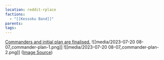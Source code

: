 ```yaml
---
location: reddit-rplace
factions:
  - "[[Kessoku Band]]"
parents: 
tags: 
---
```

[Commanders and initial plan are finalised.](https://discord.com/channels/1093664259273130084/1131230952119615600/1131482420143726592)
![[media/2023-07-20 08-07_commander-plan-1.png]]
![[media/2023-07-20 08-07_commander-plan-2.png]]
([Image Source](https://discord.com/channels/1093664259273130084/1131230952119615600/1131482420143726592))
